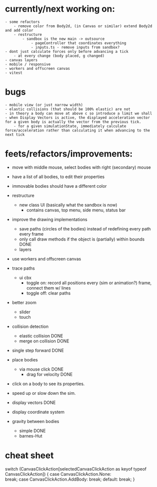 # currently/next working on:
    - some refactors
        - remove color from Body2d, (in Canvas or similar) extend Body2d and add color
        - restructure
            - sandbox is the new main -> outsource
                - pageController that coordinates everything
                - inputs.ts - remove inputs from sandbox?
    - dont just calculate forces only before advancing a tick  
        - at every change (body placed, g changed)
    - canvas layers
    - mobile / responsive
    - workers and offscreen canvas
    - vitest

# bugs
    - mobile view (or just narrow width)
    - elastic collisions (that should be 100% elastic) are not
    - in theory a body can move at above c so introduce a limit we shall
    - when Display Vectors is active, the displayed acceleration vector for a given body is actually the vector from the previous tick.
        - for a given simulationState, immediately calculate force/acceleration rather than calculating it when advancing to the next tick

# feets/refactors/improvements:
- move with middle mouse, select bodies with right (secondary) mouse
- have a list of all bodies, to edit their properties
- immovable bodies should have a different color

- restructure
    - new class UI (basically what the sandbox is now)
        - contains canvas, top menu, side menu, status bar

- improve the drawing implementations
    - save paths (circles of the bodies) instead of redefining every path every frame
    - only call draw methods if the object is (partially) within bounds DONE
    - layers

- use workers and offscreen canvas

- trace paths
    - ui cbx
        - toggle on: record all positions every (sim or animation?) frame, connect them w/ lines
        - toggle off: clear paths

- better zoom
    - slider
    - touch

- collision detection
    - elastic collision DONE
    - merge on collision DONE
- single step forward DONE
- place bodies
    - via mouse click DONE
        - drag for velocity DONE
- click on a body to see its properties.
- speed up or slow down the sim.
- display vectors DONE
- display coordinate system
- gravity between bodies
    - simple DONE
    - barnes-Hut

# cheat sheet
switch (CanvasClickAction[selectedCanvasClickAction as keyof typeof CanvasClickAction]) {
        case CanvasClickAction.None:  
            break;
        case CanvasClickAction.AddBody:
            break;
        default:
            break;
    }

